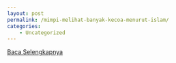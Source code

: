 ```yaml
---
layout: post
permalink: /mimpi-melihat-banyak-kecoa-menurut-islam/
categories:
    - Uncategorized
---
```


[Baca Selengkapnya](/06)